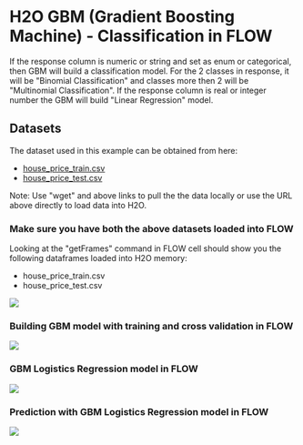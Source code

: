 # H2O GBM (Gradient Boosting Machine) - Classification  in FLOW #

If the response column is numeric or string and set as enum or categorical, then GBM will build a classification model. For the 2 classes in response, it will be "Binomial Classification" and classes more then 2 will be "Multinomial Classification". If the response column is real or integer number the GBM will build "Linear Regression" model.

## Datasets ##
The dataset used in this example can be obtained from here:
 - [house_price_train.csv](https://raw.githubusercontent.com/Avkash/mldl/master/data/house_price_train.csv)
 - [house_price_test.csv](https://raw.githubusercontent.com/Avkash/mldl/master/data/house_price_test.csv)

Note: Use "wget" and above links to pull the the data locally or use the URL above directly to load data into H2O.

### Make sure you have both the above datasets loaded into FLOW ###
Looking at the "getFrames" command in FLOW cell should show you the following dataframes loaded into H2O memory:
 - house_price_train.csv
 - house_price_test.csv

![](https://github.com/Avkash/mldl/blob/master/images/flow_house_train_test.png?raw=true)

### Building GBM model with training and cross validation in FLOW ###
![](https://github.com/Avkash/mldl/blob/master/images/flow_gbm_lin_model.png?raw=true)

### GBM Logistics Regression model in FLOW ###
![](https://github.com/Avkash/mldl/blob/master/images/flow_gbm_lin_details.png?raw=true)

### Prediction with GBM Logistics Regression model in FLOW ###
![](https://github.com/Avkash/mldl/blob/master/images/flow_gbm_lin_pred.png?raw=true)
